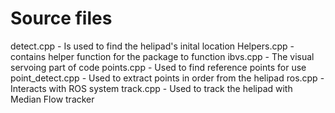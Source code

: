 # Source files

detect.cpp - Is used to find the helipad's inital location
Helpers.cpp - contains helper function for the package to function
ibvs.cpp - The visual servoing part of code
points.cpp - Used to find reference points for use
point_detect.cpp - Used to extract points in order from the helipad
ros.cpp - Interacts with ROS system
track.cpp - Used to track the helipad with Median Flow tracker
